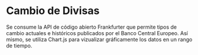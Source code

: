 # Cambio de Divisas
Se consume la API de código abierto Frankfurter que permite tipos de cambio actuales e históricos publicados por el Banco Central Europeo. 
Así mismo, se utiliza Chart.js para vizualizar gráficamente los datos en un rango de tiempo.
